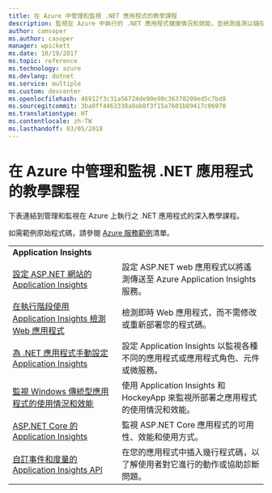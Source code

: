 ```yaml
---
title: 在 Azure 中管理和監視 .NET 應用程式的教學課程
description: 監視在 Azure 中執行的 .NET 應用程式健康情況和效能，並檢測遙測以儲存使用者如何使用應用程式的相關資訊。
author: camsoper
ms.author: casoper
manager: wpickett
ms.date: 10/19/2017
ms.topic: reference
ms.technology: azure
ms.devlang: dotnet
ms.service: multiple
ms.custom: devcenter
ms.openlocfilehash: 46912f3c31a56724de90e90c36370209ed5c7bd8
ms.sourcegitcommit: 3ba0ff4463338a0ab0f3f15a7601b89417c06970
ms.translationtype: HT
ms.contentlocale: zh-TW
ms.lasthandoff: 03/05/2018
---
```

# <a name="tutorials-for-monitoring-and-managing-your-net-apps-in-azure"></a>在 Azure 中管理和監視 .NET 應用程式的教學課程

下表連結到管理和監視在 Azure 上執行之 .NET 應用程式的深入教學課程。 

如需範例原始程式碼，請參閱 [Azure 服務範例](https://azure.microsoft.com/resources/samples/?platform=dotnet)清單。

| | |
|---|---|
| **Application Insights** ||
| [設定 ASP.NET 網站的 Application Insights][1] | 設定 ASP.NET web 應用程式以將遙測傳送至 Azure Application Insights 服務。 | 
| [在執行階段使用 Application Insights 檢測 Web 應用程式][2] | 檢測即時 Web 應用程式，而不需修改或重新部署您的程式碼。 | 
| [為 .NET 應用程式手動設定 Application Insights][3] | 設定 Application Insights 以監視各種不同的應用程式或應用程式角色、元件或微服務。 | 
| [監視 Windows 傳統型應用程式的使用情況和效能][4] | 使用 Application Insights 和 HockeyApp 來監視所部署之應用程式的使用情況和效能。 | 
| [ASP.NET Core 的 Application Insights][5] | 監視 ASP.NET Core 應用程式的可用性、效能和使用方式。 | 
| [自訂事件和度量的 Application Insights API][6] | 在您的應用程式中插入幾行程式碼，以了解使用者對它進行的動作或協助診斷問題。 | 


[1]: /azure/application-insights/app-insights-asp-net
[2]: /azure/application-insights/app-insights-monitor-performance-live-website-now
[3]: /azure/application-insights/app-insights-windows-services
[4]: /azure/application-insights/app-insights-windows-desktop
[5]: /azure/application-insights/app-insights-asp-net-core
[6]: /azure/application-insights/app-insights-api-custom-events-metrics
